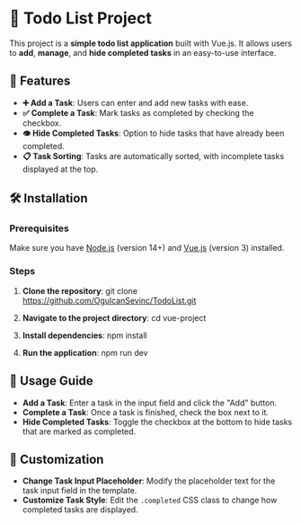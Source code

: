 # 📝 Todo List Project

This project is a **simple todo list application** built with Vue.js. It allows users to **add**, **manage**, and **hide completed tasks** in an easy-to-use interface.

## 🌟 Features

- **➕ Add a Task**: Users can enter and add new tasks with ease.
- **✅ Complete a Task**: Mark tasks as completed by checking the checkbox.
- **👁️ Hide Completed Tasks**: Option to hide tasks that have already been completed.
- **📋 Task Sorting**: Tasks are automatically sorted, with incomplete tasks displayed at the top.


## 🛠️ Installation

### Prerequisites
Make sure you have [Node.js](https://nodejs.org/) (version 14+) and [Vue.js](https://vuejs.org/) (version 3) installed.

### Steps

1. **Clone the repository**:
   git clone https://github.com/OgulcanSevinc/TodoList.git

2. **Navigate to the project directory**:
    cd vue-project

3. **Install dependencies**:
    npm install

4. **Run the application**:
    npm run dev

## 📖 Usage Guide

- **Add a Task**: Enter a task in the input field and click the "Add" button.
- **Complete a Task**: Once a task is finished, check the box next to it.
- **Hide Completed Tasks**: Toggle the checkbox at the bottom to hide tasks that are marked as completed.

## 🎨 Customization

- **Change Task Input Placeholder**: Modify the placeholder text for the task input field in the template.
- **Customize Task Style**: Edit the `.completed` CSS class to change how completed tasks are displayed.





